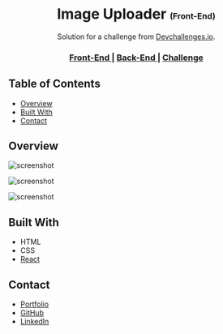 <!-- Please update value in the {}  -->

<h1 align="center">Image Uploader <small style="font-size:16px;">(Front-End)</small></h1>

<div align="center">
   Solution for a challenge from  <a href="http://devchallenges.io" target="_blank">Devchallenges.io</a>.
</div>

<div align="center">
  <h3>
    <a href="https://github.com/el7amrawy/image-uploader" target="_blank">
      Front-End
    </a>
    <span> | </span>
    <a href="https://github.com/el7amrawy/image-processing-api" target="_blank">
      Back-End
    </a>
    <span> | </span>
    <a href="https://devchallenges.io/challenges/O2iGT9yBd6xZBrOcVirx" target="_blank">
      Challenge
    </a>
  </h3>
</div>

<!-- TABLE OF CONTENTS -->

## Table of Contents

- [Overview](#overview)
- [Built With](#built-with)
- [Contact](#contact)

<!-- OVERVIEW -->

## Overview

![screenshot](https://i.ibb.co/zbpThGc/uploadimages-1.png)

![screenshot](https://i.ibb.co/P9nkK2C/image-upload-3.png)

![screenshot](https://i.ibb.co/680yY8D/uploaded-images-2.png)

## Built With

<!-- This section should list any major frameworks that you built your project using. Here are a few examples.-->

- HTML
- CSS
- [React](https://reactjs.org/)

## Contact

- [Portfolio](https://el7amrawy.github.io/portfolio/)
- [GitHub](https://github.com/el7amrawy/)
- [LinkedIn](https://www.linkedin.com/in/aly-hamdy/)
